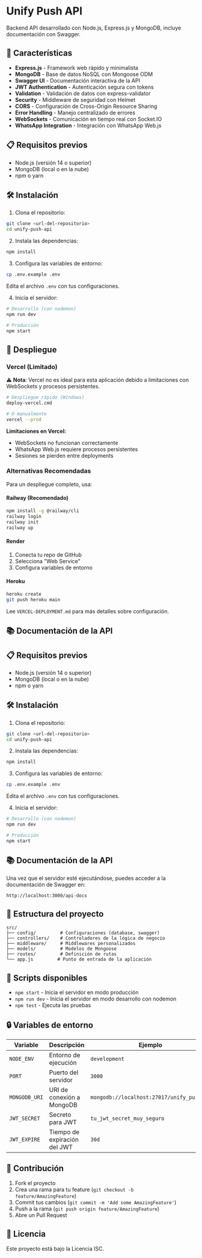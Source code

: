 # Unify Push API

Backend API desarrollado con Node.js, Express.js y MongoDB, incluye documentación con Swagger.

## 🚀 Características

- **Express.js** - Framework web rápido y minimalista
- **MongoDB** - Base de datos NoSQL con Mongoose ODM
- **Swagger UI** - Documentación interactiva de la API
- **JWT Authentication** - Autenticación segura con tokens
- **Validation** - Validación de datos con express-validator
- **Security** - Middleware de seguridad con Helmet
- **CORS** - Configuración de Cross-Origin Resource Sharing
- **Error Handling** - Manejo centralizado de errores
- **WebSockets** - Comunicación en tiempo real con Socket.IO
- **WhatsApp Integration** - Integración con WhatsApp Web.js

## 📋 Requisitos previos

- Node.js (versión 14 o superior)
- MongoDB (local o en la nube)
- npm o yarn

## 🛠️ Instalación

1. Clona el repositorio:
```bash
git clone <url-del-repositorio>
cd unify-push-api
```

2. Instala las dependencias:
```bash
npm install
```

3. Configura las variables de entorno:
```bash
cp .env.example .env
```
Edita el archivo `.env` con tus configuraciones.

4. Inicia el servidor:
```bash
# Desarrollo (con nodemon)
npm run dev

# Producción
npm start
```

## 🚀 Despliegue

### Vercel (Limitado)
⚠️ **Nota**: Vercel no es ideal para esta aplicación debido a limitaciones con WebSockets y procesos persistentes.

```bash
# Despliegue rápido (Windows)
deploy-vercel.cmd

# O manualmente
vercel --prod
```

**Limitaciones en Vercel:**
- WebSockets no funcionan correctamente
- WhatsApp Web.js requiere procesos persistentes
- Sesiones se pierden entre deployments

### Alternativas Recomendadas

Para un despliegue completo, usa:

#### Railway (Recomendado)
```bash
npm install -g @railway/cli
railway login
railway init
railway up
```

#### Render
1. Conecta tu repo de GitHub
2. Selecciona "Web Service"
3. Configura variables de entorno

#### Heroku
```bash
heroku create
git push heroku main
```

Lee `VERCEL-DEPLOYMENT.md` para más detalles sobre configuración.

## 📚 Documentación de la API

## 📋 Requisitos previos

- Node.js (versión 14 o superior)
- MongoDB (local o en la nube)
- npm o yarn

## 🛠️ Instalación

1. Clona el repositorio:
```bash
git clone <url-del-repositorio>
cd unify-push-api
```

2. Instala las dependencias:
```bash
npm install
```

3. Configura las variables de entorno:
```bash
cp .env.example .env
```
Edita el archivo `.env` con tus configuraciones.

4. Inicia el servidor:
```bash
# Desarrollo (con nodemon)
npm run dev

# Producción
npm start
```

## 📚 Documentación de la API

Una vez que el servidor esté ejecutándose, puedes acceder a la documentación de Swagger en:

```
http://localhost:3000/api-docs
```

## 📁 Estructura del proyecto

```
src/
├── config/         # Configuraciones (database, swagger)
├── controllers/    # Controladores de la lógica de negocio
├── middleware/     # Middlewares personalizados
├── models/         # Modelos de Mongoose
├── routes/         # Definición de rutas
└── app.js         # Punto de entrada de la aplicación
```

## 🔧 Scripts disponibles

- `npm start` - Inicia el servidor en modo producción
- `npm run dev` - Inicia el servidor en modo desarrollo con nodemon
- `npm test` - Ejecuta las pruebas

## 🔒 Variables de entorno

| Variable | Descripción | Ejemplo |
|----------|-------------|---------|
| `NODE_ENV` | Entorno de ejecución | `development` |
| `PORT` | Puerto del servidor | `3000` |
| `MONGODB_URI` | URI de conexión a MongoDB | `mongodb://localhost:27017/unify_push_db` |
| `JWT_SECRET` | Secreto para JWT | `tu_jwt_secret_muy_seguro` |
| `JWT_EXPIRE` | Tiempo de expiración del JWT | `30d` |

## 🤝 Contribución

1. Fork el proyecto
2. Crea una rama para tu feature (`git checkout -b feature/AmazingFeature`)
3. Commit tus cambios (`git commit -m 'Add some AmazingFeature'`)
4. Push a la rama (`git push origin feature/AmazingFeature`)
5. Abre un Pull Request

## 📄 Licencia

Este proyecto está bajo la Licencia ISC.
